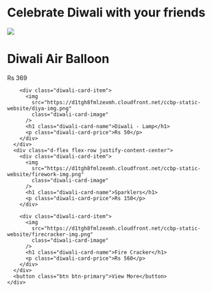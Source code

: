 <!DOCTYPE html>
<html>
  <head>
    <link
      rel="stylesheet"
      href="https://stackpath.bootstrapcdn.com/bootstrap/4.5.2/css/bootstrap.min.css"
      integrity="sha384-JcKb8q3iqJ61gNV9KGb8thSsNjpSL0n8PARn9HuZOnIxN0hoP+VmmDGMN5t9UJ0Z"
      crossorigin="anonymous"
    />
    <script
      src="https://code.jquery.com/jquery-3.5.1.slim.min.js"
      integrity="sha384-DfXdz2htPH0lsSSs5nCTpuj/zy4C+OGpamoFVy38MVBn+IbbVYUew+OrCXaRkfj"
      crossorigin="anonymous"
    ></script>
    <script
      src="https://cdn.jsdelivr.net/npm/popper.js@1.16.1/dist/umd/popper.min.js"
      integrity="sha384-9reFTGAW83EW2RDu2S0VKaIzap3H66lZH81PoYlFhbGU+6BZp6G7niu735Sk7lN"
      crossorigin="anonymous"
    ></script>
    <script
      src="https://stackpath.bootstrapcdn.com/bootstrap/4.5.2/js/bootstrap.min.js"
      integrity="sha384-B4gt1jrGC7Jh4AgTPSdUtOBvfO8shuf57BaghqFfPlYxofvL8/KUEfYiJOMMV+rV"
      crossorigin="anonymous"
    ></script>
  </head>
  <body>
    <div class="diwali-top-section">
      <h1 class="diwali-top-section-heading">
        Celebrate Diwali with your friends
      </h1>
    </div>
    <div class="diwali-bottom-section">
      <div class="d-flex flex-row justify-content-center">
        <div class="diwali-card-item">
          <img
            src="https://d1tgh8fmlzexmh.cloudfront.net/ccbp-static-website/lamp-img.png"
            class="diwali-card-image"
          />
          <h1 class="diwali-card-name">Diwali Air Balloon</h1>
          <p class="diwali-card-price">Rs 369</p>
        </div>

        <div class="diwali-card-item">
          <img
            src="https://d1tgh8fmlzexmh.cloudfront.net/ccbp-static-website/diya-img.png"
            class="diwali-card-image"
          />
          <h1 class="diwali-card-name">Diwali - Lamp</h1>
          <p class="diwali-card-price">Rs 50</p>
        </div>
      </div>
      <div class="d-flex flex-row justify-content-center">
        <div class="diwali-card-item">
          <img
            src="https://d1tgh8fmlzexmh.cloudfront.net/ccbp-static-website/firework-img.png"
            class="diwali-card-image"
          />
          <h1 class="diwali-card-name">Sparklers</h1>
          <p class="diwali-card-price">Rs 150</p>
        </div>

        <div class="diwali-card-item">
          <img
            src="https://d1tgh8fmlzexmh.cloudfront.net/ccbp-static-website/firecracker-img.png"
            class="diwali-card-image"
          />
          <h1 class="diwali-card-name">Fire Cracker</h1>
          <p class="diwali-card-price">Rs 560</p>
        </div>
      </div>
      <button class="btn btn-primary">View More</button>
    </div>
  </body>
</html>